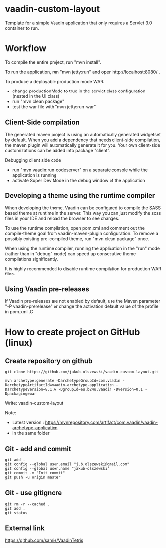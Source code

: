 vaadin-custom-layout
==============

Template for a simple Vaadin application that only requires a Servlet 3.0 container to run.


Workflow
========

To compile the entire project, run "mvn install".

To run the application, run "mvn jetty:run" and open http://localhost:8080/ .

To produce a deployable production mode WAR:
- change productionMode to true in the servlet class configuration (nested in the UI class)
- run "mvn clean package"
- test the war file with "mvn jetty:run-war"

Client-Side compilation
-------------------------

The generated maven project is using an automatically generated widgetset by default. 
When you add a dependency that needs client-side compilation, the maven plugin will 
automatically generate it for you. Your own client-side customizations can be added into
package "client".

Debugging client side code
  - run "mvn vaadin:run-codeserver" on a separate console while the application is running
  - activate Super Dev Mode in the debug window of the application

Developing a theme using the runtime compiler
-------------------------

When developing the theme, Vaadin can be configured to compile the SASS based
theme at runtime in the server. This way you can just modify the scss files in
your IDE and reload the browser to see changes.

To use the runtime compilation, open pom.xml and comment out the compile-theme 
goal from vaadin-maven-plugin configuration. To remove a possibly existing 
pre-compiled theme, run "mvn clean package" once.

When using the runtime compiler, running the application in the "run" mode 
(rather than in "debug" mode) can speed up consecutive theme compilations
significantly.

It is highly recommended to disable runtime compilation for production WAR files.

Using Vaadin pre-releases
-------------------------

If Vaadin pre-releases are not enabled by default, use the Maven parameter
"-P vaadin-prerelease" or change the activation default value of the profile in pom.xml .C

How to create project on GitHub (linux)
=======================================

Create repository on github
---------------------------
```
git clone https://github.com/jakub-olszewski/vaadin-custom-layout.git
```
```
mvn archetype:generate -DarchetypeGroupId=com.vaadin -DarchetypeArtifactId=vaadin-archetype-application -DarchetypeVersion=8.1.6 -DgroupId=eu.b24u.vaadin -Dversion=0.1 -Dpackaging=war
```
Write: vaadin-custom-layout

Note:
* Latest version : https://mvnrepository.com/artifact/com.vaadin/vaadin-archetype-application
* in the same folder

Git - add and commit
--------------------
```
git add .
git config --global user.email "j.b.olszewski@gmail.com" 
git config --global user.name "jakub-olszewski" 
git commit -m "Init commit"
git push -u origin master
```
Git - use gitignore
-------------------
```
git rm -r --cached .
git add .
git status
```

External link
-------------
https://github.com/samie/VaadinTetris
